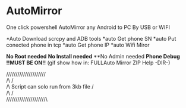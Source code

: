 # AutoMirror
One click powershell AutoMirror any Android to PC By USB or WIFI

*Auto Download scrcpy and ADB tools 
*auto Get phone SN
*auto Put conected phone in tcp 
*auto Get phone IP 
*auto Wifi Miror

**No Root needed**
**No Install needed**
**No Admin needed
**Phone Debug !!MUST BE ON!!** (gif show how in: FULLAuto Mirror ZIP Help -DIR-)

/\/\/\/\/\/\/\/\/\/\/\/\/\/\/\/\/\/\/\/\/\
/\                                      /\
/\ Script can solo run from 3kb file    /\
/\                                      /\
/\/\/\/\/\/\/\/\/\/\/\/\/\/\/\/\/\/\/\/\/\
